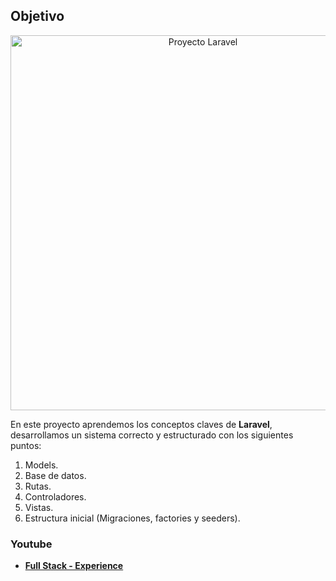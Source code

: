 ## Objetivo

<p align="center">
    <img src="https://raw.githubusercontent.com/italomoralesf/100DayLaravelChallenge/main/art/day-1.gif?token=GHSAT0AAAAAACBN3W24IXPYL7RS5ZSZXVWYZECV2XQ" width="600" alt="Proyecto Laravel">
</p>

En este proyecto aprendemos los conceptos claves de **Laravel**, desarrollamos un sistema correcto y estructurado con los siguientes puntos:

1. Models.
2. Base de datos.
3. Rutas.
4. Controladores.
5. Vistas.
6. Estructura inicial (Migraciones, factories y seeders).

### Youtube

- **[Full Stack - Experience](https://youtube.com/@fullstackexperience?sub_confirmation=1)**